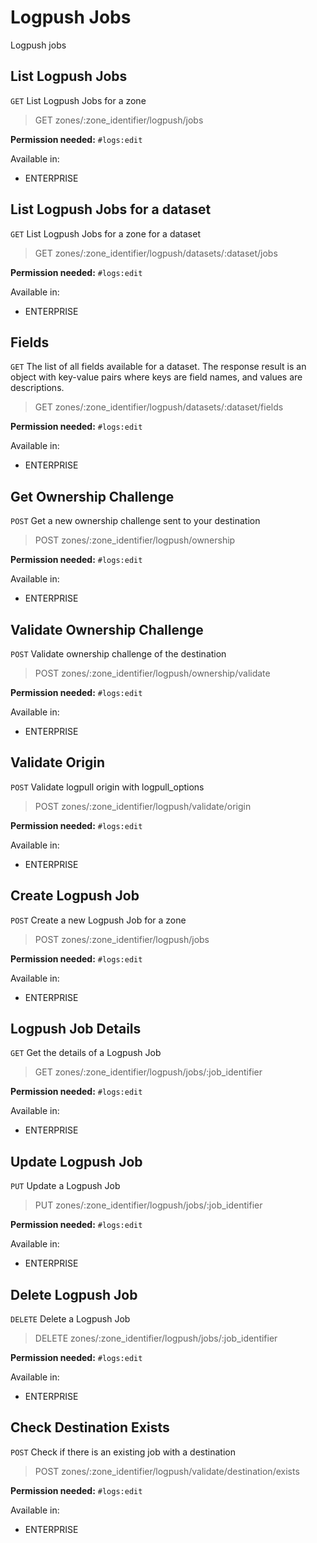 # Logpush Jobs

Logpush jobs

## List Logpush Jobs

`GET` List Logpush Jobs for a zone

> GET zones/:zone_identifier/logpush/jobs

**Permission needed:** `#logs:edit`

Available in:

* ENTERPRISE


## List Logpush Jobs for a dataset

`GET` List Logpush Jobs for a zone for a dataset

> GET zones/:zone_identifier/logpush/datasets/:dataset/jobs

**Permission needed:** `#logs:edit`

Available in:

* ENTERPRISE


## Fields

`GET` The list of all fields available for a dataset. The response result is an object with key-value pairs where keys are field names, and values are descriptions.

> GET zones/:zone_identifier/logpush/datasets/:dataset/fields

**Permission needed:** `#logs:edit`

Available in:

* ENTERPRISE


## Get Ownership Challenge

`POST` Get a new ownership challenge sent to your destination

> POST zones/:zone_identifier/logpush/ownership

**Permission needed:** `#logs:edit`

Available in:

* ENTERPRISE


## Validate Ownership Challenge

`POST` Validate ownership challenge of the destination

> POST zones/:zone_identifier/logpush/ownership/validate

**Permission needed:** `#logs:edit`

Available in:

* ENTERPRISE


## Validate Origin

`POST` Validate logpull origin with logpull_options

> POST zones/:zone_identifier/logpush/validate/origin

**Permission needed:** `#logs:edit`

Available in:

* ENTERPRISE


## Create Logpush Job

`POST` Create a new Logpush Job for a zone

> POST zones/:zone_identifier/logpush/jobs

**Permission needed:** `#logs:edit`

Available in:

* ENTERPRISE


## Logpush Job Details

`GET` Get the details of a Logpush Job

> GET zones/:zone_identifier/logpush/jobs/:job_identifier

**Permission needed:** `#logs:edit`

Available in:

* ENTERPRISE


## Update Logpush Job

`PUT` Update a Logpush Job

> PUT zones/:zone_identifier/logpush/jobs/:job_identifier

**Permission needed:** `#logs:edit`

Available in:

* ENTERPRISE


## Delete Logpush Job

`DELETE` Delete a Logpush Job

> DELETE zones/:zone_identifier/logpush/jobs/:job_identifier

**Permission needed:** `#logs:edit`

Available in:

* ENTERPRISE


## Check Destination Exists

`POST` Check if there is an existing job with a destination

> POST zones/:zone_identifier/logpush/validate/destination/exists

**Permission needed:** `#logs:edit`

Available in:

* ENTERPRISE

